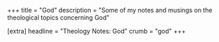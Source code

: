 +++
title = "God"
description = "Some of my notes and musings on the theological topics concerning God"

[extra]
headline = "Theology Notes: God"
crumb = "god"
+++

